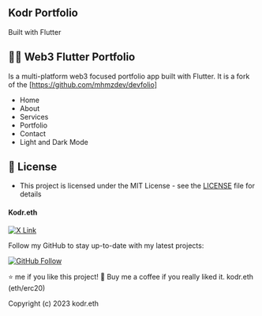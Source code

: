 ## Kodr Portfolio

Built with Flutter
<br>

<div align="center">

</div>

## 🧑‍💻 Web3 Flutter Portfolio
Is a multi-platform web3 focused portfolio app built with Flutter. It is a fork of the [https://github.com/mhmzdev/devfolio]
- Home
- About
- Services
- Portfolio
- Contact
- Light and Dark Mode


## 🔑 License
- This project is licensed under the MIT License - see the [LICENSE](LICENSE.md) file for details

#### Kodr.eth
[![X Link](https://img.shields.io/badge/Connect-Brad-blue.svg?logo=twitter&longCache=true&style=social&label=Connect
)](https://www.x.com/kodr_eth)

Follow my GitHub to stay up-to-date with my latest projects:

[![GitHub Follow](https://img.shields.io/badge/Connect-Brad-blue.svg?logo=Github&longCache=true&style=social&label=Follow)](https://github.com/BradMyrick)

⭐ me if you like this project!
🧋 Buy me a coffee if you really liked it. kodr.eth (eth/erc20)


Copyright (c) 2023 kodr.eth
